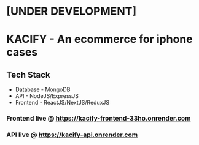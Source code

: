 # [UNDER DEVELOPMENT]
# KACIFY - An ecommerce for iphone cases

## Tech Stack
- Database - MongoDB
- API - NodeJS/ExpressJS
- Frontend - ReactJS/NextJS/ReduxJS


### Frontend live @ https://kacify-frontend-33ho.onrender.com
### API live @ https://kacify-api.onrender.com